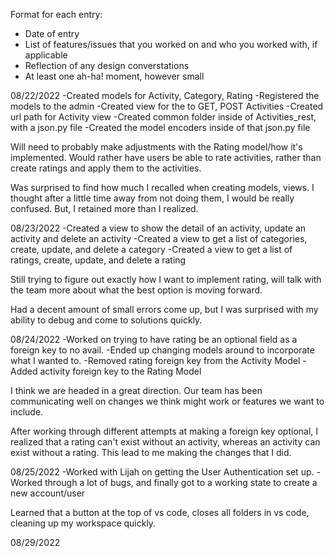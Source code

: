 Format for each entry:

- Date of entry
- List of features/issues that you worked on and who you worked with, if applicable
- Reflection of any design converstations
- At least one ah-ha! moment, however small

08/22/2022
-Created models for Activity, Category, Rating
-Registered the models to the admin
-Created view for the to GET, POST Activities
-Created url path for Activity view
-Created common folder inside of Activities_rest, with a json.py file
-Created the model encoders inside of that json.py file

Will need to probably make adjustments with the Rating model/how it's implemented. Would rather have users be able to rate activities, rather than create ratings and apply them to the activities.

Was surprised to find how much I recalled when creating models, views. I thought after a little time away from not doing them, I would be really confused. But, I retained more than I realized.


08/23/2022
-Created a view to show the detail of an activity, update an activity and delete an activity
-Created a view to get a list of categories, create, update, and delete a category
-Created a view to get a list of ratings, create, update, and delete a rating

Still trying to figure out exactly how I want to implement rating, will talk with the team more about what the best option is moving forward.

Had a decent amount of small errors come up, but I was surprised with my ability to debug and come to solutions quickly.

08/24/2022
-Worked on trying to have rating be an optional field as a foreign key to no avail.
-Ended up changing models around to incorporate what I wanted to.
-Removed rating foreign key from the Activity Model
-Added activity foreign key to the Rating Model

I think we are headed in a great direction. Our team has been communicating well on changes we think might work or features we want to include. 

After working through different attempts at making a foreign key optional, I realized that a rating can't exist without an activity, whereas an activity can exist without a rating. This lead to me making the changes that I did.


08/25/2022
-Worked with Lijah on getting the User Authentication set up.
-Worked through a lot of bugs,  and finally got to a working state to create a new account/user

Learned that a button at the top of vs code, closes all folders in vs code, cleaning up my workspace quickly.

08/29/2022
